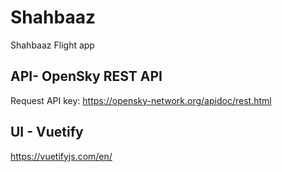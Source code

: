 # Shahbaaz


Shahbaaz Flight app


## API- OpenSky REST API 

Request API key:
https://opensky-network.org/apidoc/rest.html

## UI - Vuetify
https://vuetifyjs.com/en/